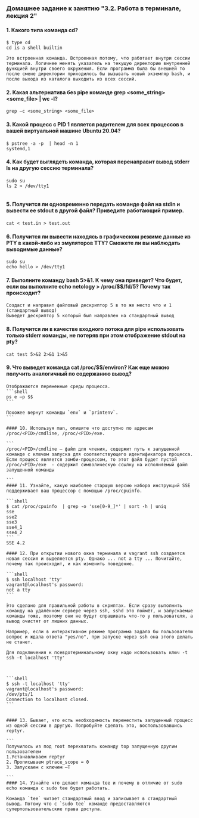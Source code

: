 ### Домашнее задание к занятию "3.2. Работа в терминале, лекция 2"

#### 1. Какого типа команда cd?

```
$ type cd
cd is a shell builtin

Это встроенная команда. Встроенная потому, что работает внутри сессии терминала. Логичнее менять указатель на текущую директорию внутренней функцией внутри своего окружения. Если программа была бы внешней то после смене директории приходилось бы вызывать новый экземляр bash, и после выхода из каталога выходить из всех сессий.  
```

#### 2. Какая альтернатива без pipe команде grep <some_string> <some_file> | wc -l?

```
grep –c <some_string> <some_file>

```

#### 3. Какой процесс с PID 1 является родителем для всех процессов в вашей виртуальной машине Ubuntu 20.04?  

```shell
$ pstree -a -p  | head -n 1
systemd,1
```

#### 4. Как будет выглядеть команда, которая перенаправит вывод stderr ls на другую сессию терминала?  

```shell
sudo su
ls 2 > /dev/tty1


```

#### 5. Получится ли одновременно передать команде файл на stdin и вывести ее stdout в другой файл? Приведите работающий пример.  

```shell
cat < test.in > test.out

```

#### 6. Получится ли вывести находясь в графическом режиме данные из PTY в какой-либо из эмуляторов TTY? Сможете ли вы наблюдать выводимые данные?  

```shell
sudo su
echo hello > /dev/tty1
```
#### 7. Выполните команду bash 5>&1. К чему она приведет? Что будет, если вы выполните echo netology > /proc/$$/fd/5? Почему так происходит?  

```
Создаст и направит файловый дескриптор 5 в то же место что и 1 (стандартный вывод)
Выведет дескриптор 5 который был направлен на стандартный вывод

```


#### 8. Получится ли в качестве входного потока для pipe использовать только stderr команды, не потеряв при этом отображение stdout на pty?  

```shell
cat test 5>&2 2>&1 1>&5

```

#### 9. Что выведет команда cat /proc/$$/environ? Как еще можно получить аналогичный по содержанию вывод?  


````
Отображаются переменные среды процесса. 
```shell
ps e –p $$
```

Похожее вернут команды `env` и `printenv`.
```

#### 10. Используя man, опишите что доступно по адресам /proc/<PID>/cmdline, /proc/<PID>/exe.  

```
/proc/<PID>/cmdline – файл для чтения, содержит путь к запущенной команде с ключом запуска для соответствующего идентификатора процесса. Если процесс является зомби-процессом, то этот файл будет пустой
/proc/<PID>/exe  - содержит символическую ссылку на исполняемый файл запущенной команды 

```
#### 11. Узнайте, какую наиболее старшую версию набора инструкций SSE поддерживает ваш процессор с помощью /proc/cpuinfo.  

```shell
$ cat /proc/cpuinfo  | grep -o 'sse[0-9_]*' | sort -h | uniq
sse
sse2
sse3
sse4_1
sse4_2
```
SSE 4.2  

#### 12. При открытии нового окна терминала и vagrant ssh создается новая сессия и выделяется pty. Однако ... not a tty ... Почитайте, почему так происходит, и как изменить поведение.  

```shell
$ ssh localhost 'tty'
vagrant@localhost's password:
not a tty
```

Это сделано для правильной работы в скриптах. Если сразу выполнить команду на удалённом сервере через ssh, sshd это поймёт, и запускаемые команды тоже, поэтому они не будут спрашивать что-то у пользователя, а вывод очистят от лишних данных.

Например, если в интерактивном режиме программа задала бы пользователю вопрос и ждала ответа "yes/no", при запуске через ssh она этого делать не станет.

Для подключения к псевдотерминальному окну надо использовать ключ -t
ssh –t localhost 'tty'



```shell
$ ssh -t localhost 'tty'
vagrant@localhost's password:
/dev/pts/1
Connection to localhost closed.
```


#### 13. Бывает, что есть необходимость переместить запущенный процесс из одной сессии в другую. Попробуйте сделать это, воспользовавшись reptyr.  

```
Получилось из под root перехватить команду top запущенную другим пользователем
1.Устанавливаем reptyr
2. Прописываем ptrace_scope = 0
3. Запускаем с ключем –T

```
#### 14. Узнайте что делает команда tee и почему в отличие от sudo echo команда с sudo tee будет работать.  

Команда `tee` читает стандартный ввод и записывает в стандартный вывод. Потому что с `sudo tee` команде предоставляются суперпользовательские права доступа.
